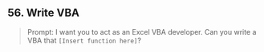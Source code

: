 ## 56. Write VBA

> Prompt: I want you to act as an Excel VBA developer. Can you write a VBA that `[Insert function here]`?